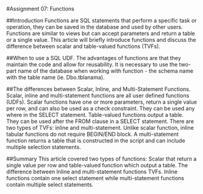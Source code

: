 #Assignment 07: Functions

##Introduction
Functions are SQL statements that perform a specific task or operation, they can be saved in the database and used by other users. Functions are similar to views but can accept parameters and return a table or a single value. This article will briefly introduce functions and discuss the difference between scalar and table-valued functions (TVFs). 

##When to use a SQL UDF.
The advantages of functions are that they maintain the code and allow for reusability.  It is necessary to use the two-part name of the database when working with function - the schema name with the table name (ie. Dbo.tblanama). 

##The differences between Scalar, Inline, and Multi-Statement Functions.
Scalar, inline and multi-statement functions are all user defined functions (UDFs). Scalar functions have one or more parameters, return a single value per row, and can also be used as a check constraint. They can be used any where in the SELECT statement. Table-valued functions output a table. They can be used after the FROM clause in a SELECT statement. There are two types of TVFs: inline and multi-statement.  Unlike scalar function, inline tabular functions do not require BEGIN/END block. A multi-statement function returns a table that is constructed in the script and can include multiple selection statements. 

##Summary 
This article covered two types of functions: Scalar that return a single value per row and table-valued function which output a table. The difference between Inline and multi-statement functions TVFs. Inline functions contain one select statement while multi-statement functions contain multiple select statements. 
